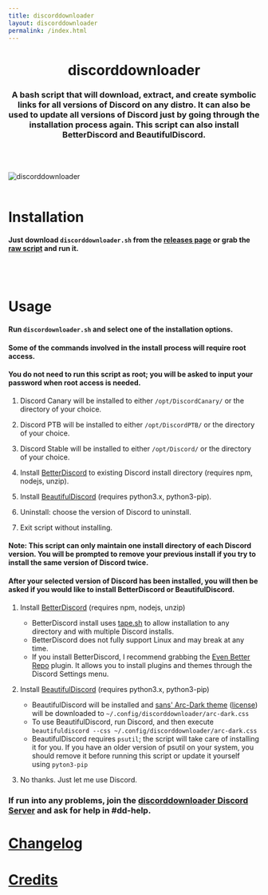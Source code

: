 ```yaml
---
title: discorddownloader
layout: discorddownloader
permalink: /index.html
---
```

<h1 align="center">discorddownloader</h1>
<h3 align="center">A bash script that will download, extract, and create symbolic links for all versions of Discord on any distro. It can also be used to update all versions of Discord just by going through the installation process again. This script can also install BetterDiscord and BeautifulDiscord.</h3> 

<br>
<br>

![discorddownloader](https://raw.githubusercontent.com/simoniz0r/discorddownloader/master/Screenshot.png)
<br>
<br>

# Installation

#### Just download `discorddownloader.sh` from the [releases page](https://github.com/simoniz0r/discorddownloader/releases/latest) or grab the [raw script](https://raw.githubusercontent.com/simoniz0r/discorddownloader/master/discorddownloader.sh) and run it.
<br>
<br>

# Usage

#### Run `discordownloader.sh` and select one of the installation options.

#### Some of the commands involved in the install process will require root access.

#### You do not need to run this script as root; you will be asked to input your password when root access is needed.

1. Discord Canary will be installed to either `/opt/DiscordCanary/` or the directory of your choice.

2. Discord PTB will be installed to either `/opt/DiscordPTB/` or the directory of your choice.

3. Discord Stable will be installed to either `/opt/Discord/` or the directory of your choice.

4. Install [BetterDiscord](https://github.com/Jiiks/BetterDiscordApp) to existing Discord install directory (requires npm, nodejs, unzip).

5. Install [BeautifulDiscord](https://github.com/leovoel/BeautifulDiscord) (requires python3.x, python3-pip).

6. Uninstall: choose the version of Discord to uninstall.

7. Exit script without installing.

#### Note: This script can only maintain one install directory of each Discord version.  You will be prompted to remove your previous install if you try to install the same version of Discord twice.
	
#### After your selected version of Discord has been installed, you will then be asked if you would like to install BetterDiscord or BeautifulDiscord.

1. Install [BetterDiscord](https://github.com/Jiiks/BetterDiscordApp) (requires npm, nodejs, unzip)
	* BetterDiscord install uses [tape.sh](https://github.com/Ckath/Discord-stuff/blob/master/scripts/tape.sh) to allow installation to any directory and with multiple Discord installs.
	* BetterDiscord does not fully support Linux and may break at any time.
	* If you install BetterDiscord, I recommend grabbing the [Even Better Repo](https://github.com/IRDeNial/BD-Even-Better-Repo) plugin.  It allows you to install plugins and themes through the Discord Settings menu.

2. Install [BeautifulDiscord](https://github.com/leovoel/BeautifulDiscord) (requires python3.x, python3-pip)
	* BeautifulDiscord will be installed and [sans' Arc-Dark theme](https://userstyles.org/styles/127986/discord-arc-dark) ([license](https://creativecommons.org/licenses/by-nc-sa/4.0/legalcode)) will be downloaded to `~/.config/discorddownloader/arc-dark.css`
	* To use BeautifulDiscord, run Discord, and then execute `beautifuldiscord --css ~/.config/discorddownloader/arc-dark.css`
	* BeautifulDiscord requires `psutil`; the script will take care of installing it for you.  If you have an older version of psutil on your system, you should remove it before running this script or update it yourself using `pyton3-pip`

3. No thanks.  Just let me use Discord.

### If run into any problems, join the [discorddownloader Discord Server](https://discord.gg/FFWVWPA) and ask for help in #dd-help.

[Changelog](CHANGELOG)
============

[Credits](CREDITS)
============
